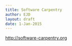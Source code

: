 ```yaml
---
title: Software Carpentry
author: EJD
layout: draft
date: 1-Jan-2015
---
```


http://software-carpentry.org
